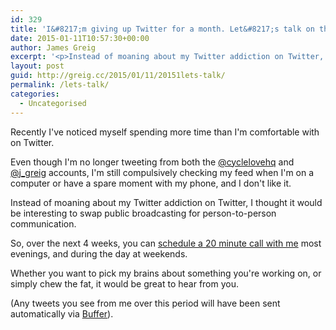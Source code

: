 ```yaml
---
id: 329
title: 'I&#8217;m giving up Twitter for a month. Let&#8217;s talk on the phone instead.'
date: 2015-01-11T10:57:30+00:00
author: James Greig
excerpt: '<p>Instead of moaning about my Twitter addiction on Twitter, I thought it would be interesting to swap public broadcasting for person-to-person communication.</p>'
layout: post
guid: http://greig.cc/2015/01/11/20151lets-talk/
permalink: /lets-talk/
categories:
  - Uncategorised
---
```

<p>Recently I've noticed myself spending more time than I'm comfortable with on Twitter.</p>

<p>Even though I'm no longer tweeting from both the <a href="https://twitter.com/cyclelovehq">@cyclelovehq</a> and <a href="https://twitter.com/j_greig">@j_greig</a> accounts, I'm still compulsively checking my feed when I'm on a computer or have a spare moment with my phone, and I don't like it.</p>

<p>Instead of moaning about my Twitter addiction on Twitter, I thought it would be interesting to swap public broadcasting for person-to-person communication.</p>

<p>So, over the next 4 weeks, you can <a href="http://greig.us6.list-manage2.com/track/click?u=906a49eea090b21690d7c7375&amp;id=a636fb0c5e&amp;e=f13ed9b263">schedule a 20 minute call with me</a> most evenings, and during the day at weekends.</p>

<p>Whether you want to pick my brains about something you're working on, or simply chew the fat, it would be great to hear from you.</p>

<p>(Any tweets you see from me over this period will have been sent automatically via <a href="https://bufferapp.com/">Buffer</a>).</p>